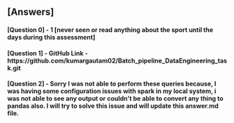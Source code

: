 <h2>
[Answers]
</h2><h4>
[Question 0] - 1 [never seen or read anything about the sport until the days during this assessment]
</h4>

<h4>
[Question 1] - GitHub Link - https://github.com/kumargautam02/Batch_pipeline_DataEngineering_task.git
</h4>

<h4>
[Question 2] - Sorry I was not able to perform these queries because, I was having some configuration issues with spark in my local system, i was not able to see any output or couldn't be able to convert any thing to pandas also. I will try to solve this issue and will update this answer.md file. 
</h4>